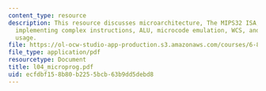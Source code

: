 ```yaml
---
content_type: resource
description: This resource discusses microarchitecture, The MIPS32 ISA, MIPS, ROM,
  implementing complex instructions, ALU, microcode emulation, WCS, and their modern
  usage.
file: https://ol-ocw-studio-app-production.s3.amazonaws.com/courses/6-823-computer-system-architecture-fall-2005/ecfdbf158b80b2255bcb63b9dd5debd8_l04_microprog.pdf
file_type: application/pdf
resourcetype: Document
title: l04_microprog.pdf
uid: ecfdbf15-8b80-b225-5bcb-63b9dd5debd8
---
```

